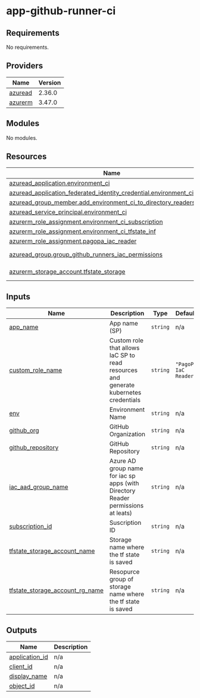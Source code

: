 # app-github-runner-ci

<!-- markdownlint-disable -->
<!-- BEGINNING OF PRE-COMMIT-TERRAFORM DOCS HOOK -->
## Requirements

No requirements.

## Providers

| Name | Version |
|------|---------|
| <a name="provider_azuread"></a> [azuread](#provider\_azuread) | 2.36.0 |
| <a name="provider_azurerm"></a> [azurerm](#provider\_azurerm) | 3.47.0 |

## Modules

No modules.

## Resources

| Name | Type |
|------|------|
| [azuread_application.environment_ci](https://registry.terraform.io/providers/hashicorp/azuread/latest/docs/resources/application) | resource |
| [azuread_application_federated_identity_credential.environment_ci](https://registry.terraform.io/providers/hashicorp/azuread/latest/docs/resources/application_federated_identity_credential) | resource |
| [azuread_group_member.add_environment_ci_to_directory_readers_group](https://registry.terraform.io/providers/hashicorp/azuread/latest/docs/resources/group_member) | resource |
| [azuread_service_principal.environment_ci](https://registry.terraform.io/providers/hashicorp/azuread/latest/docs/resources/service_principal) | resource |
| [azurerm_role_assignment.environment_ci_subscription](https://registry.terraform.io/providers/hashicorp/azurerm/latest/docs/resources/role_assignment) | resource |
| [azurerm_role_assignment.environment_ci_tfstate_inf](https://registry.terraform.io/providers/hashicorp/azurerm/latest/docs/resources/role_assignment) | resource |
| [azurerm_role_assignment.pagopa_iac_reader](https://registry.terraform.io/providers/hashicorp/azurerm/latest/docs/resources/role_assignment) | resource |
| [azuread_group.group_github_runners_iac_permissions](https://registry.terraform.io/providers/hashicorp/azuread/latest/docs/data-sources/group) | data source |
| [azurerm_storage_account.tfstate_storage](https://registry.terraform.io/providers/hashicorp/azurerm/latest/docs/data-sources/storage_account) | data source |

## Inputs

| Name | Description | Type | Default | Required |
|------|-------------|------|---------|:--------:|
| <a name="input_app_name"></a> [app\_name](#input\_app\_name) | App name (SP) | `string` | n/a | yes |
| <a name="input_custom_role_name"></a> [custom\_role\_name](#input\_custom\_role\_name) | Custom role that allows IaC SP to read resources and generate kubernetes credentials | `string` | `"PagoPA IaC Reader"` | no |
| <a name="input_env"></a> [env](#input\_env) | Environment Name | `string` | n/a | yes |
| <a name="input_github_org"></a> [github\_org](#input\_github\_org) | GitHub Organization | `string` | n/a | yes |
| <a name="input_github_repository"></a> [github\_repository](#input\_github\_repository) | GitHub Repository | `string` | n/a | yes |
| <a name="input_iac_aad_group_name"></a> [iac\_aad\_group\_name](#input\_iac\_aad\_group\_name) | Azure AD group name for iac sp apps (with Directory Reader permissions at leats) | `string` | n/a | yes |
| <a name="input_subscription_id"></a> [subscription\_id](#input\_subscription\_id) | Suscription ID | `string` | n/a | yes |
| <a name="input_tfstate_storage_account_name"></a> [tfstate\_storage\_account\_name](#input\_tfstate\_storage\_account\_name) | Storage name where the tf state is saved | `string` | n/a | yes |
| <a name="input_tfstate_storage_account_rg_name"></a> [tfstate\_storage\_account\_rg\_name](#input\_tfstate\_storage\_account\_rg\_name) | Resopurce group of storage name where the tf state is saved | `string` | n/a | yes |

## Outputs

| Name | Description |
|------|-------------|
| <a name="output_application_id"></a> [application\_id](#output\_application\_id) | n/a |
| <a name="output_client_id"></a> [client\_id](#output\_client\_id) | n/a |
| <a name="output_display_name"></a> [display\_name](#output\_display\_name) | n/a |
| <a name="output_object_id"></a> [object\_id](#output\_object\_id) | n/a |
<!-- END OF PRE-COMMIT-TERRAFORM DOCS HOOK -->
